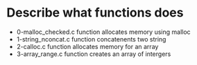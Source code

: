#  Describe  what functions does
- 0-malloc_checked.c function allocates memory using malloc
- 1-string_nconcat.c function  concatenents two string
- 2-calloc.c  function  allocates memory  for an array 
- 3-array_range.c function creates an array of intergers    
